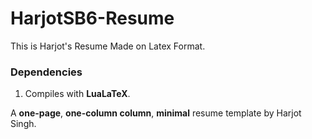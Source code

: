 # HarjotSB6-Resume
This is Harjot's Resume Made on Latex Format.

### Dependencies
1. Compiles with **LuaLaTeX**.

A **one-page**, **one-column column**, **minimal** resume template by Harjot Singh.
